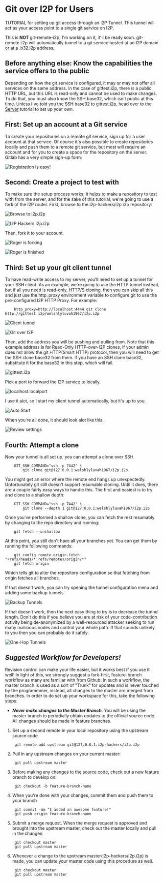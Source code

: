 Git over I2P for Users
======================

TUTORIAL for setting up git access through an I2P Tunnel. This tunnel will act
as your access point to a single git service on I2P.

This is **NOT** git-remote-i2p, I'm working on it, it'll be ready soon.
git-remote-i2p will automatically tunnel to a git service hosted at an I2P
domain or at a .b32.i2p address.

Before anything else: Know the capabilities the service offers to the public
----------------------------------------------------------------------------

Depending on how the git service is configured, it may or may not offer all
services on the same address. In the case of gittest.i2p, there is a public
HTTP URL, but this URL is read-only and cannot be used to make changes. To do
that, you must also know the SSH base32, which isn't public at this time. Unless
I've told you the SSH base32 to gittest.i2p, head over to the [Server](GITLAB.md)
tutorial to set up your own.

First: Set up an account at a Git service
-----------------------------------------

To create your repositories on a remote git service, sign up for a user account
at that service. Of course it's also possible to create repositories locally
and push them to a remote git service, but most will require an account and for
you to create a space for the repository on the server. Gitlab has a very simple
sign-up form:

![Registration is easy!](register.png)

Second: Create a project to test with
-------------------------------------

To make sure the setup process works, it helps to make a repository to test with
from the server, and for the sake of this tutorial, we're going to use a fork of
the I2P router. First, browse to the i2p-hackers/i2p.i2p repository:

![Browse to i2p.i2p](explore.png)

![I2P Hackers i2p.i2p](i2p.png)

Then, fork it to your account.

![Roger is forking](fork.png)

![Roger is finished](forked.png)

Third: Set up your git client tunnel
------------------------------------

To have read-write access to my server, you'll need to set up a tunnel for your
SSH client. As an example, we're going to use the HTTP tunnel instead, but if
all you need is read-only, HTTP/S cloning, then you can skip all this and just
use the http_proxy environment variable to configure git to use the
pre-configured I2P HTTP Proxy. For example:

        http_proxy=http://localhost:4444 git clone http://gittest.i2p/welshlyluvah1967/i2p.i2p

![Client tunnel](wizard1.png)

![Git over I2P](wizard2.png)

Then, add the address you will be pushing and pulling from. Note that this
example address is for Read-Only HTTP-over-I2P clones, if your admin does not
allow the git HTTP(Smart HTTP) protocol, then you will need to get the SSH clone
base32 from them. If you have an SSH clone base32, substitute it for the base32
in this step, which will fail.

![gittest.i2p](wizard3.png)

Pick a port to forward the I2P service to locally.

![localhost:localport](wizard4.png)

I use it alot, so I start my client tunnel automatically, but it's up to you.

![Auto Start](wizard5.png)

When you're all done, it should look alot like this.

![Review settings](wizard6.png)

Fourth: Attempt a clone
-----------------------

Now your tunnel is all set up, you can attempt a clone over SSH.

        GIT_SSH_COMMAND="ssh -p 7442" \
            git clone git@127.0.0.1:welshlyluvah1967/i2p.i2p

You might get an error where the remote end hangs up unexpectedly.
Unfortunately git still doesn't support resumable cloning. Until it does, there
are a couple fairly easy ways to handle this. The first and easiest is to try
and clone to a shallow depth:

        GIT_SSH_COMMAND="ssh -p 7442" \
            git clone --depth 1 git@127.0.0.1:welshlyluvah1967/i2p.i2p

Once you've performed a shallow clone, you can fetch the rest resumably by
changing to the repo directory and running:

        git fetch --unshallow

At this point, you still don't have all your branches yet. You can get them by
running the following commands:

        git config remote.origin.fetch "+refs/heads/*:refs/remotes/origin/*"
        git fetch origin

Which tells git to alter the repository configuration so that fetching from
origin fetches all branches.

If that doesn't work, you can try opening the tunnel configuration menu and
adding some backup tunnels.

![Backup Tunnels](tweak2.png)

If that doesn't work, then the next easy thing to try is to decrease the tunnel
length. Don't do this if you believe you are at risk of your code-contribution
activity being de-anonymized by a well-resourced attacker seeking to run
many malicious nodes and control your whole path. If that sounds unlikely to you
then you can probably do it safely.

![One-Hop Tunnels](tweak1.png)

*Suggested Workflow for Developers!*
------------------------------------

Revision control can make your life easier, but it works best if you use it
well! In light of this, we strongly suggest a fork-first, feature-branch
workflow as many are familiar with from Github. In such a workflow, the master
branch is used as a sort of "Trunk" for updates and is never touched by the
programmmer, instead, all changes to the master are merged from branches. In
order to do set up your workspace for this, take the following steps:

- ***Never make changes to the Master Branch***. You will be using the master
branch to periodially obtain updates to the official source code. All changes
should be made in feature branches.

1. Set up a second remote in your local repository using the upstream source
 code.

        git remote add upstream git@127.0.0.1:i2p-hackers/i2p.i2p

2. Pull in any upstream changes on your current master:

        git pull upstream master

3. Before making any changes to the source code, check out a new feature branch
 to develop on:

        git checkout -b feature-branch-name

4. When you're done with your changes, commit them and push them to your branch

        git commit -am "I added an awesome feature!"
        git push origin feature-branch-name

5. Submit a merge request. When the merge request is approved and brought into
 the upstream master, check out the master locally and pull in the changes:

        git checkout master
        git pull upstream master

6. Whenever a change to the upstream master(i2p-hackers/i2p.i2p) is made, you
 can update your master code using this procedure as well.

        git checkout master
        git pull upstream master